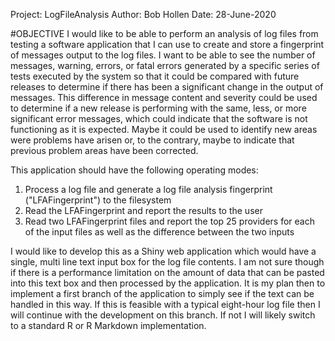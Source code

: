 Project: LogFileAnalysis
Author: Bob Hollen
Date: 28-June-2020

#OBJECTIVE
I would like to be able to perform an analysis of log files from testing a software application that I can use to create and store a fingerprint of messages output to the log files.  I want to be able to see the number of messages, warning, errors, or fatal errors generated by a specific series of tests executed by the system so that it could be compared with future releases to determine if there has been a significant change in the output of messages.  This difference in message content and severity could be used to determine if a new release is performing with the same, less, or more significant error messages, which could indicate that the software is not functioning as it is expected.  Maybe it could be used to identify new areas were problems have arisen or, to the contrary, maybe to indicate that previous problem areas have been corrected.

This application should have the following operating modes:

1. Process a log file and generate a log file analysis fingerprint ("LFAFingerprint") to the filesystem
2. Read the LFAFingerprint and report the results to the user
3. Read two LFAFingerprint files and report the top 25 providers for each of the input files as well as the difference between the two inputs

I would like to develop this as a Shiny web application which would have a single, multi line text input box for the log file contents.  I am not sure though if there is a performance limitation on the amount of data that can be pasted into this text box and then processed by the application.  It is my plan then to implement a first branch of the application to simply see if the text can be handled in this way.  If this is feasible with a typical eight-hour log file then I will continue with the development on this branch.  If not I will likely switch to a standard R or R Markdown implementation.

